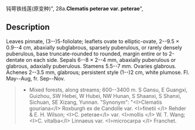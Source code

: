 钝萼铁线莲(原变种)",
28a.**Clematis peterae var. peterae**",

## Description
Leaves pinnate, (3--)5-foliolate; leaflets ovate to elliptic-ovate, 2--9.5 × 0.9--4 cm, abaxially subglabrous, sparsely puberulous, or rarely densely puberulous, base truncate-rounded to rounded, margin entire or to 2-dentate on each side. Sepals 6--8 × 2--4 mm, abaxially puberulous or glabrous, adaxially puberulous. Stamens 5.5--7 mm. Ovaries glabrous. Achenes 2--3.5 mm, glabrous; persistent style (1--)2 cm, white plumose. Fl. May--Aug, fr. Sep--Nov.

> * Mixed forests, along streams; 600--3400 m. S Gansu, E Guangxi, Guizhou, SW Hebei, W Hubei, NW Hunan, S Shaanxi, S Shanxi, Sichuan, SE Xizang, Yunnan.
  "Synonym": "&lt;I&gt;Clematis gouriana&lt;/I&gt; Roxburgh ex de Candolle var. &lt;I&gt;finetii &lt;/I&gt; Rehder &amp; E. H. Wilson; &lt;I&gt;C. peterae&lt;/I&gt; var. &lt;I&gt;mollis &lt;/I&gt; W. T. Wang; &lt;I&gt;C. vitalba&lt;/I&gt; Linnaeus var. &lt;I&gt;microcarpa &lt;/I&gt; Franchet.
